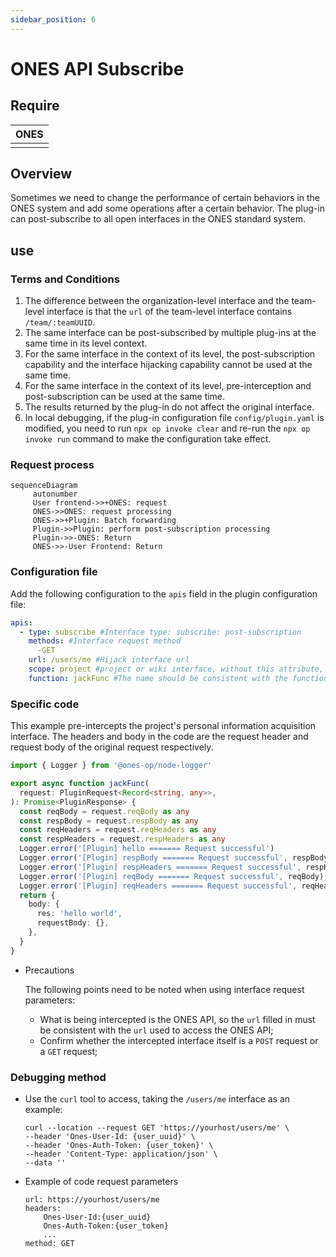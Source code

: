 ```yaml
---
sidebar_position: 6
---
```


# ONES API Subscribe

## Require

| ONES |
| :--- |
|      |

## Overview

Sometimes we need to change the performance of certain behaviors in the ONES system and add some operations after a certain behavior. The plug-in can post-subscribe to all open interfaces in the ONES standard system.

## use

### Terms and Conditions

1. The difference between the organization-level interface and the team-level interface is that the `url` of the team-level interface contains `/team/:teamUUID`.
2. The same interface can be post-subscribed by multiple plug-ins at the same time in its level context.
3. For the same interface in the context of its level, the post-subscription capability and the interface hijacking capability cannot be used at the same time.
4. For the same interface in the context of its level, pre-interception and post-subscription can be used at the same time.
5. The results returned by the plug-in do not affect the original interface.
6. In local debugging, if the plug-in configuration file `config/plugin.yaml` is modified, you need to run `npx op invoke clear` and re-run the `npx op invoke run` command to make the configuration take effect.

### Request process

```mermaid
sequenceDiagram
     autonumber
     User frontend->>+ONES: request
     ONES->>ONES: request processing
     ONES->>+Plugin: Batch forwarding
     Plugin->>Plugin: perform post-subscription processing
     Plugin->>-ONES: Return
     ONES->>-User Frontend: Return
```

### Configuration file

Add the following configuration to the `apis` field in the plugin configuration file:

```yaml title='/config/plugin.yaml'
apis:
  - type: subscribe #Interface type: subscribe: post-subscription
    methods: #Interface request method
      -GET
    url: /users/me #Hijack interface url
    scope: project #project or wiki interface, without this attribute, the default is project
    function: jackFunc #The name should be consistent with the function name in the code
```

### Specific code

This example pre-intercepts the project's personal information acquisition interface. The headers and body in the code are the request header and request body of the original request respectively.

```typescript
import { Logger } from '@ones-op/node-logger'

export async function jackFunc(
  request: PluginRequest<Record<string, any>>,
): Promise<PluginResponse> {
  const reqBody = request.reqBody as any
  const respBody = request.respBody as any
  const reqHeaders = request.reqHeaders as any
  const respHeaders = request.respHeaders as any
  Logger.error('[Plugin] hello ======= Request successful')
  Logger.error('[Plugin] respBody ======= Request successful', respBody)
  Logger.error('[Plugin] respHeaders ======= Request successful', respHeaders)
  Logger.error('[Plugin] reqBody ======= Request successful', reqBody)
  Logger.error('[Plugin] reqHeaders ======= Request successful', reqHeaders)
  return {
    body: {
      res: 'hello world',
      requestBody: {},
    },
  }
}
```

- Precautions

  The following points need to be noted when using interface request parameters:

  - What is being intercepted is the ONES API, so the `url` filled in must be consistent with the `url` used to access the ONES API;
  - Confirm whether the intercepted interface itself is a `POST` request or a `GET` request;

### Debugging method

- Use the `curl` tool to access, taking the `/users/me` interface as an example:

  ```shell
  curl --location --request GET 'https://yourhost/users/me' \
  --header 'Ones-User-Id: {user_uuid}' \
  --header 'Ones-Auth-Token: {user_token}' \
  --header 'Content-Type: application/json' \
  --data ''
  ```

- Example of code request parameters

  ```
  url: https://yourhost/users/me
  headers:
      Ones-User-Id:{user_uuid}
      Ones-Auth-Token:{user_token}
      ...
  method: GET
  ```
